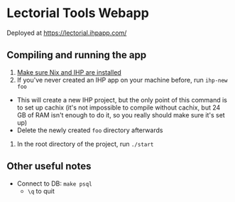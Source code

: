 # Lectorial Tools Webapp

Deployed at https://lectorial.ihpapp.com/

## Compiling and running the app

1. [Make sure Nix and IHP are installed](https://ihp.digitallyinduced.com/Guide/installation.html)
1. If you've never created an IHP app on your machine before, run `ihp-new foo`
  - This will create a new IHP project, but the only point of this command is to set up cachix (it's not impossible to compile without cachix, but 24 GB of RAM isn't enough to do it, so you really should make sure it's set up)
  - Delete the newly created `foo` directory afterwards
1. In the root directory of the project, run `./start`

## Other useful notes

- Connect to DB: `make psql`
  - `\q` to quit
